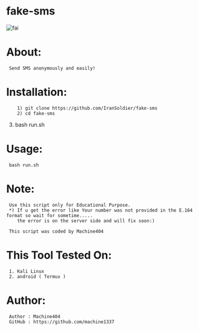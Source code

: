 # fake-sms
![fai](https://user-images.githubusercontent.com/82051128/120921960-dd6f5600-c6df-11eb-99bf-b5c544172146.png)

# About:
     Send SMS anonymously and easily!

# Installation:
        1) git clone https://github.com/IranSoldier/fake-sms
        2) cd fake-sms
3) bash run.sh

        
# Usage:
     bash run.sh
     
# Note:
     Use this script only for Educational Purpose.
     *) If u get the error like Your number was not provided in the E.164 format so wait for sometime.....
        the error is on the server side and will fix soon:)
		
	 This script was coded by Machine404
     
 # This Tool Tested On:
     1. Kali Linux
     2. android ( Termux )
     
# Author:
     Author : Machine404
     GitHub : https://github.com/machine1337
